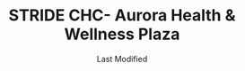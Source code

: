 ---
layout: location-page
date: Last Modified
description: "Local COVID-19 testing is available at STRIDE CHC- Aurora Health & Wellness Plaza in Aurora, Colorado, USA."
permalink: "locations/colorado/aurora/stride-chc-aurora-health-and-wellness-plaza/"
tags:
  - locations
  - colorado
title: STRIDE CHC- Aurora Health & Wellness Plaza
uniqueName: stride-chc-aurora-health-and-wellness-plaza
state: Colorado
stateAbbr: CO
hood: "Aurora"
address: "10680 Del Mar Parkway"
city: "Aurora"
zip: "80010"
zipsNearby: "80101 80510 80001 80002 80003 80004 80005 80006 80007 80610 80010 80011 80012 80013 80014 80015 80016 80017 80018 80019 80040 80041 80042 80044 80045 80046 80047 80421 80102 80513 80422 80301 80302 80303 80304 80305 80306 80307 80308 80309 80310 80314 80321 80322 80323 80328 80329 80601 80602 80603 80020 80021 80023 80038 80103 80808 80809 80104 80108 80109 80427 80901 80903 80904 80905 80906 80907 80908 80909 80910 80911 80912 80913 80914 80915 80916 80917 80918 80919 80920 80921 80922 80923 80924 80925 80926 80927 80928 80929 80930 80931 80932 80933 80934 80935 80936 80937 80938 80939 80941 80942 80943 80944 80945 80946 80947 80949 80950 80951 80960 80962 80970 80977 80995 80997 80022 80037 80433 80514 80105 80201 80202 80203 80204 80205 80206 80207 80208 80209 80210 80211 80212 80214 80215 80216 80217 80218 80219 80220 80221 80222 80223 80224 80225 80226 80227 80228 80229 80230 80231 80232 80233 80234 80235 80236 80237 80238 80239 80241 80243 80244 80246 80247 80248 80249 80250 80251 80252 80256 80257 80259 80260 80261 80262 80263 80264 80265 80266 80271 80273 80274 80279 80280 80281 80290 80291 80293 80294 80295 80299 80814 80515 80436 80024 80614 80615 80106 80025 80107 80438 80110 80111 80112 80113 80150 80151 80155 80516 80511 80517 80620 80437 80439 80456 80520 80816 80521 80522 80523 80524 80525 80526 80527 80528 80553 80621 80116 80442 80530 80622 80444 80623 80624 80532 80401 80402 80403 80419 80631 80632 80633 80634 80638 80639 80819 80640 80642 80533 80452 80453 80454 80455 80534 80643 80644 80117 80457 80026 80827 80118 80645 80120 80121 80122 80123 80124 80125 80126 80127 80128 80129 80130 80160 80161 80162 80163 80165 80166 80501 80502 80503 80504 80027 80131 80537 80538 80539 80646 80540 80829 80541 80830 80542 80543 80132 80465 80466 80544 80649 80133 80134 80138 80831 80425 80470 80471 80651 80832 80652 80474 80135 80546 80448 80475 80476 80835 80136 80478 80547 80840 80841 80481 80137 80030 80031 80035 80036 80033 80034 80654 80550 80551 80482 80863 80866 80028 80940" 
mapUrl: "http://maps.apple.com/?q=STRIDE+CHC-+Aurora+Health+and+Wellness+Plaza&address=10680+Del+Mar+Parkway,Aurora,Colorado,80010"
locationType: Drive-thru
phone: "303-360-6276"
website: "https://stridechc.org/"
onlineBooking: undefined
closed: undefined
closedUpdate: April 21st, 2020
notes: "Free. Limited test kits available."
days: Weekdays
hours: 9AM-4PM
ctaMessage: Learn more
ctaUrl: "https://stridechc.org/"
---
